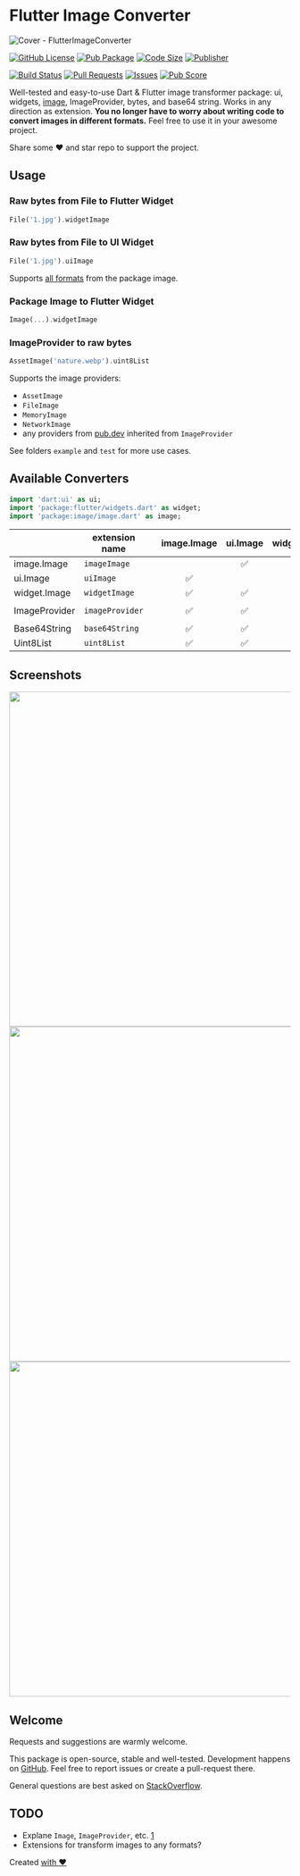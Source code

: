 # Flutter Image Converter

![Cover - FlutterImageConverter](https://raw.githubusercontent.com/signmotion/flutter_image_converter/master/images/cover.webp)

[![GitHub License](https://img.shields.io/badge/license-MIT-blue.svg)](https://opensource.org/licenses/MIT)
[![Pub Package](https://img.shields.io/pub/v/flutter_image_converter.svg?logo=dart&logoColor=00b9fc&color=blue)](https://pub.dartlang.org/packages/flutter_image_converter)
[![Code Size](https://img.shields.io/github/languages/code-size/signmotion/flutter_image_converter?logo=github&logoColor=white)](https://github.com/signmotion/flutter_image_converter)
[![Publisher](https://img.shields.io/pub/publisher/flutter_image_converter)](https://pub.dev/publishers/syrokomskyi.com)

[![Build Status](https://img.shields.io/github/actions/workflow/status/signmotion/flutter_image_converter/flutter-ci.yml?logo=github-actions&logoColor=white)](https://github.com/signmotion/flutter_image_converter/actions)
[![Pull Requests](https://img.shields.io/github/issues-pr/signmotion/flutter_image_converter?logo=github&logoColor=white)](https://github.com/signmotion/flutter_image_converter/pulls)
[![Issues](https://img.shields.io/github/issues/signmotion/flutter_image_converter?logo=github&logoColor=white)](https://github.com/signmotion/flutter_image_converter/issues)
[![Pub Score](https://img.shields.io/pub/points/flutter_image_converter?logo=dart&logoColor=00b9fc)](https://pub.dev/packages/flutter_image_converter/score)

Well-tested and easy-to-use Dart & Flutter image transformer package: ui, widgets, [image](https://pub.dev/packages/image), ImageProvider, bytes, and base64 string.
Works in any direction as extension.
**You no longer have to worry about writing code to convert images in different formats.**
Feel free to use it in your awesome project.

Share some ❤️ and star repo to support the project.

## Usage

### Raw bytes from File to Flutter Widget

```dart
File('1.jpg').widgetImage
```

### Raw bytes from File to UI Widget

```dart
File('1.jpg').uiImage
```

Supports [all formats](https://github.com/brendan-duncan/image/blob/main/doc/formats.md) from the package image.

### Package Image to Flutter Widget

```dart
Image(...).widgetImage
```

### ImageProvider to raw bytes

```dart
AssetImage('nature.webp').uint8List
```

Supports the image providers:

- `AssetImage`
- `FileImage`
- `MemoryImage`
- `NetworkImage`
- any providers from [pub.dev](https://pub.dev/packages?q=image+provider) inherited from `ImageProvider`

See folders `example` and `test` for more use cases.

## Available Converters

```dart
import 'dart:ui' as ui;
import 'package:flutter/widgets.dart' as widget;
import 'package:image/image.dart' as image;
```

|               | extension name  |     | image.Image | ui.Image | widget.Image | ImageProvider | Base64String | Uint8List |
| ------------- | --------------- | --- | :---------: | :------: | :----------: | :-----------: | :----------: | --------- |
| image.Image   | `imageImage`    |     |             |    ✅    |      ✅      |      ✅       |      ✅      | ✅        |
| ui.Image      | `uiImage`       |     |     ✅      |          |      ✅      |      ✅       |      ✅      | ✅        |
| widget.Image  | `widgetImage`   |     |     ✅      |    ✅    |              |      ✅       |      ✅      | ✅        |
|               |                 |     |             |          |              |               |              |           |
| ImageProvider | `imageProvider` |     |     ✅      |    ✅    |      ✅      |               |      ✅      | ✅        |
|               |                 |     |             |          |              |               |              |           |
| Base64String  | `base64String`  |     |     ✅      |    ✅    |      ✅      |      ✅       |              | ✅        |
| Uint8List     | `uint8List`     |     |     ✅      |    ✅    |      ✅      |      ✅       |      ✅      |           |

## Screenshots

[<img src="https://raw.githubusercontent.com/signmotion/flutter_image_converter/master/images/screenshots/1.png" width="600"/>](https://raw.githubusercontent.com/signmotion/flutter_image_converter/master/images/screenshots/1.png)
[<img src="https://raw.githubusercontent.com/signmotion/flutter_image_converter/master/images/screenshots/2.png" width="600"/>](https://raw.githubusercontent.com/signmotion/flutter_image_converter/master/images/screenshots/2.png)
[<img src="https://raw.githubusercontent.com/signmotion/flutter_image_converter/master/images/screenshots/3.png" width="600"/>](https://raw.githubusercontent.com/signmotion/flutter_image_converter/master/images/screenshots/3.png)

## Welcome

Requests and suggestions are warmly welcome.

This package is open-source, stable and well-tested. Development happens on
[GitHub](https://github.com/signmotion/flutter_image_converter). Feel free to report issues
or create a pull-request there.

General questions are best asked on
[StackOverflow](https://stackoverflow.com/questions/tagged/flutter_image_converter).

## TODO

- Explane `Image`, `ImageProvider`, etc. [1](https://stackoverflow.com/a/56431615/963948)
- Extensions for transform images to any formats?

Created [with ❤️](https://syrokomskyi.com)
